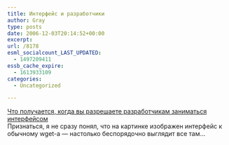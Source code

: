```yaml
---
title: Интерфейс и разработчики
author: Gray
type: posts
date: 2006-12-03T20:14:52+00:00
excerpt:
url: /8178
esml_socialcount_LAST_UPDATED:
  - 1497209411
essb_cache_expire:
  - 1613933109
categories:
  - Uncategorized

---
```








<a href="http://www.codinghorror.com/blog/archives/000734.html" target="_blank">Что получается, когда вы разрешаете разработчикам заниматься интерфейсом</a>  
Признаться, я не сразу понял, что на картинке изображен интерфейс к обычному wget-а &#8212; настолько беспорядочно выглядит все там&#8230;